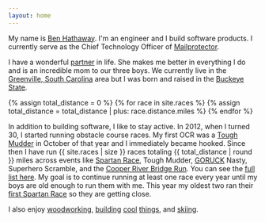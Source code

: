 ```yaml
---
layout: home
---
```


My name is [Ben Hathaway](/about/). I'm an engineer and I build software products. I currently serve as the Chief Technology Officer of [Mailprotector][mailprotector].

I have a wonderful [partner](https://www.instagram.com/kickin_cash/) in life. She makes me better in everything I do and is an incredible mom to our three boys. We currently live in the [Greenville, South Carolina](https://www.instagram.com/visitgreenvillesc/) area but I was born and raised in the [Buckeye State](https://en.wikipedia.org/wiki/Ohio).

<!-- I've been building software since 2003 when I released my first software product from my dorm room on the campus of the [University of Cincinnati][uc]. That was Product Idea Profitability Evaluator. The name was a mouthful so we called it "PIPE". PIPE used real time bid data feeds from paid search engines to evaluate the online market potential of a product idea.

I launched my second company and first [SaaS](https://en.wikipedia.org/wiki/Software_as_a_service) product, Mortgage Web Success, in 2004 while I was finishing my Computer Engineering degree. Mortgage Web Success is a fully integrated online marketing system designed specifically for mortgage and loan professionals to give them an online presence that generates new business. Some of its main features include a hosted website, content management system, CRM, secure online loan application, and a marketing automation system.

In 2008, I invested in and joined [Mailprotector][mailprotector] as the Director of Development. Shortly after that I became the Chief Technology Officer and have enjoyed serving in that role ever since. We've done a lot at Mailprotector over the last 10 years.-->

<!-- Read more about that here. -->

{% assign total_distance = 0 %}
{% for race in site.races %}
  {% assign total_distance = total_distance | plus: race.distance.miles %}
{% endfor %}

In addition to building software, I like to stay active. In 2012, when I turned 30, I started running obstacle course races. My first OCR was a [Tough Mudder](https://toughmudder.com) in October of that year and I immediately became hooked. Since then I have run {{ site.races | size }} races totaling {{ total_distance | round }} miles across events like [Spartan Race](https://spartan.com), Tough Mudder, [GORUCK](https://goruck.com) Nasty, Superhero Scramble, and the [Cooper River Bridge Run](http://bridgerun.com/). You can see the [full list here](/races/). My goal is to continue running at least one race every year until my boys are old enough to run them with me. This year my oldest two ran their [first Spartan Race](https://www.instagram.com/p/BbFtUi_nubc/) so they are getting close.

I also enjoy [woodworking](https://photos.app.goo.gl/1cztk2OLWR6e2VUv1), [building](https://photos.app.goo.gl/UVvpXJ19cFppM7513) [cool](https://photos.app.goo.gl/mf4DADvxZrvNMxhK2) [things](https://www.instagram.com/p/lBZwQupNZu), and [skiing](https://photos.app.goo.gl/dwhUuRgH4uhmgFit1).

[uc]: http://ceas.uc.edu
[mailprotector]: https://mailprotector.com
[bracket-mp]: https://mailprotector.com/bracket
